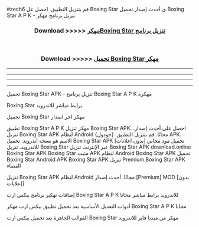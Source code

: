 #zech6 قم بتنزيل التطبيق. احصل عل Boxing Star  ى أحدث إصدار.تحميل Boxing Star  A P K - تنزيل برنامج مهكر



<div align="center">
<h3>Download >>>>> <a href="https://ar-sites.web.app/?ar= Boxing Star ">مهكرBoxing Star  تنزيل برنامج</a></h3><br>

<h3>Download >>>>> <a href="https://ar-sites.web.app/?ar= Boxing Star ">تحميل Boxing Star  مهكر</a></h3>
</div>


----------------------------------------------------------

----------------------------------------------------------

----------------------------------------------------------

----------------------------------------------------------


تحميل Boxing Star  APK - تنزيل برنامج Boxing Star  A P K مهكرة

Boxing Star  برابط مباشر للاندرويد

تحميل Boxing Star  مهكر اخر اصدار

تطبيق Boxing Star  A P K مهكر
تنزيل Boxing Star  APK. احصل على أحدث إصدار.
تنزيل Boxing Star  APK لنظام Android مجانًا.
قم بتنزيل التطبيق. {جودول} APK. الاسم هو نسخة أندرويد.
تحميل Boxing Star  APK [بدون اعلانات]
تحميل مود مجاني للاندرويد.
تنزيل Boxing Star  عبر الإنترنت
تنزيل Boxing Star  APK
download.online Boxing Star  APK
Boxing Star  مثبت APK لنظام Android
Boxing Star  APK
تحميل Boxing Star  Android APK
Boxing Star  APK تنزيل Premium
Boxing Star  APK الفضاء

تنزيل Boxing Star  APK لنظام Android مجانًا. أحدث إصدار [Premium] MOD [بدون إعلانات]

إضافات تهكير برنامج بيكس ارت Boxing Star  A P K للاندرويد برابط مباشر مجانا

أدوات التعديل الأساسية بعد تحميل تطبيق بيكس ارت مهكر Boxing Star  A P K مجانا

القوالب الجاهزة بعد تحميل بيكس ارت Boxing Star  مهكر من ميديا فاير للاندرويد



